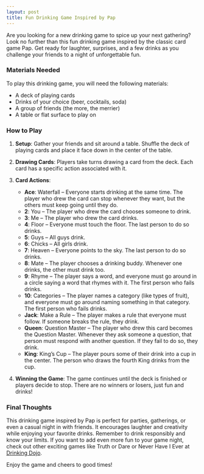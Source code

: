 ```yaml
---
layout: post
title: Fun Drinking Game Inspired by Pap
---
```



Are you looking for a new drinking game to spice up your next gathering? Look no further than this fun drinking game inspired by the classic card game Pap. Get ready for laughter, surprises, and a few drinks as you challenge your friends to a night of unforgettable fun.

### Materials Needed

To play this drinking game, you will need the following materials:

- A deck of playing cards
- Drinks of your choice (beer, cocktails, soda)
- A group of friends (the more, the merrier)
- A table or flat surface to play on

### How to Play

1. **Setup**: Gather your friends and sit around a table. Shuffle the deck of playing cards and place it face down in the center of the table.

2. **Drawing Cards**: Players take turns drawing a card from the deck. Each card has a specific action associated with it. 

3. **Card Actions**:
   - **Ace**: Waterfall – Everyone starts drinking at the same time. The player who drew the card can stop whenever they want, but the others must keep going until they do.
   - **2**: You – The player who drew the card chooses someone to drink.
   - **3**: Me – The player who drew the card drinks.
   - **4**: Floor – Everyone must touch the floor. The last person to do so drinks.
   - **5**: Guys – All guys drink.
   - **6**: Chicks – All girls drink.
   - **7**: Heaven – Everyone points to the sky. The last person to do so drinks.
   - **8**: Mate – The player chooses a drinking buddy. Whenever one drinks, the other must drink too.
   - **9**: Rhyme – The player says a word, and everyone must go around in a circle saying a word that rhymes with it. The first person who fails drinks.
   - **10**: Categories – The player names a category (like types of fruit), and everyone must go around naming something in that category. The first person who fails drinks.
   - **Jack**: Make a Rule – The player makes a rule that everyone must follow. If someone breaks the rule, they drink.
   - **Queen**: Question Master – The player who drew this card becomes the Question Master. Whenever they ask someone a question, that person must respond with another question. If they fail to do so, they drink.
   - **King**: King’s Cup – The player pours some of their drink into a cup in the center. The person who draws the fourth King drinks from the cup.

4. **Winning the Game**: The game continues until the deck is finished or players decide to stop. There are no winners or losers, just fun and drinks!

### Final Thoughts

This drinking game inspired by Pap is perfect for parties, gatherings, or even a casual night in with friends. It encourages laughter and creativity while enjoying your favorite drinks. Remember to drink responsibly and know your limits. If you want to add even more fun to your game night, check out other exciting games like Truth or Dare or Never Have I Ever at [Drinking Dojo](https://drinkingdojo.com/games/truth-or-dare).

Enjoy the game and cheers to good times!